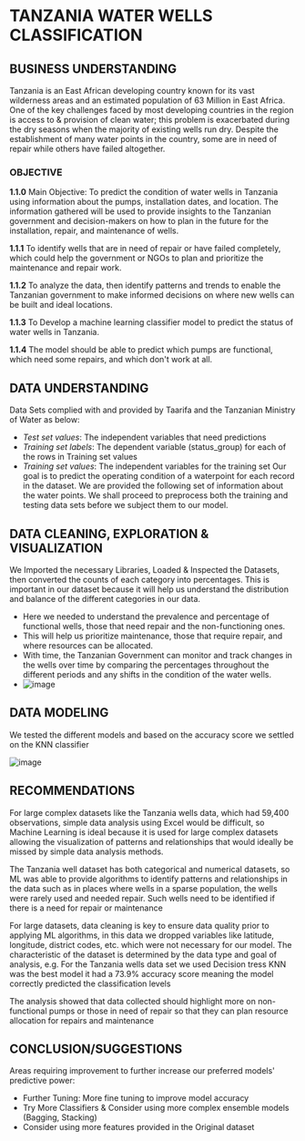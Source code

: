 # TANZANIA WATER WELLS CLASSIFICATION

## BUSINESS UNDERSTANDING

Tanzania is an East African developing country known for its vast wilderness areas and an estimated population of 63 Million in East Africa. One of the key challenges faced by most developing countries in the region is access to & provision of clean water; this problem is exacerbated during the dry seasons when the majority of existing wells run dry. Despite the establishment of many water points in the country, some are in need of repair while others have failed altogether.

### OBJECTIVE

**1.1.0**
Main Objective: To predict the condition of water wells in Tanzania using information about the pumps, installation dates, and location. The information gathered will be used to provide insights to the Tanzanian government and decision-makers on how to plan in the future for the installation, repair, and maintenance of wells.

**1.1.1**
To identify wells that are in need of repair or have failed completely, which could help the government or NGOs to plan and prioritize the maintenance and repair work.

**1.1.2**
To analyze the data, then identify patterns and trends to enable the Tanzanian government to make informed decisions on where new wells can be built and ideal locations.

**1.1.3**
To Develop a machine learning classifier model to predict the status of water wells in Tanzania.

**1.1.4**
The model should be able to predict which pumps are functional, which need some repairs, and which don't work at all.

## DATA UNDERSTANDING

Data Sets complied with and provided by Taarifa and the Tanzanian Ministry of Water as below:
- *Test set values*: The independent variables that need predictions
- *Training set labels*: The dependent variable (status_group) for each of the rows in Training set values
- *Training set values*: The independent variables for the training set
Our goal is to predict the operating condition of a waterpoint for each record in the dataset. We are provided the following set of information about the water points. We shall proceed to preprocess both the training and testing data sets before we subject them to our model.

## DATA CLEANING, EXPLORATION & VISUALIZATION

We Imported the necessary Libraries, Loaded & Inspected the Datasets, then converted the counts of each category into percentages. This is important in our dataset because it will help us understand the distribution and balance of the different categories in our data.

- Here we needed to understand the prevalence and percentage of functional wells, those that need repair and the non-functioning ones.
- This will help us prioritize maintenance, those that require repair, and where resources can be allocated.
- With time, the Tanzanian Government can monitor and track changes in the wells over time by comparing the percentages throughout the different periods and any shifts in the condition of the water wells.
- ![image](https://github.com/MarvinAgumba/CLASSIFICATION-MODEL/assets/122484885/2a1bcf86-90a1-41cd-a780-5236a63d44fb)


## DATA MODELING

We tested the different models and based on the accuracy score we settled on the KNN classifier

![image](https://github.com/MarvinAgumba/CLASSIFICATION-MODEL/assets/122484885/9bdeb92c-7e35-4ab2-bb11-ca9a31b09ad9)

## RECOMMENDATIONS

For large complex datasets like the Tanzania wells data, which had 59,400 observations, simple data analysis using Excel would be difficult, so Machine Learning is ideal because it is used for large complex datasets allowing the visualization of patterns and relationships that would ideally be missed by simple data analysis methods.

The Tanzania well dataset has both categorical and numerical datasets, so ML was able to provide algorithms to identify patterns and relationships in the data such as in places where wells in a sparse population, the wells were rarely used and needed repair. Such wells need to be identified if there is a need for repair or maintenance

For large datasets, data cleaning is key to ensure data quality prior to applying ML algorithms, in this data we dropped variables like latitude, longitude, district codes, etc. which were not necessary for our model. The characteristic of the dataset is determined by the data type and goal of analysis, e.g. For the Tanzania wells data set we used Decision tress KNN was the best model it had a 73.9%  accuracy score meaning the model correctly predicted the classification levels

The analysis showed that data collected should highlight more on non-functional pumps or those in need of repair so that they can plan resource allocation for repairs and maintenance

## CONCLUSION/SUGGESTIONS

Areas requiring improvement to further increase our preferred models' predictive power:

- Further Tuning: More fine tuning to improve model accuracy
- Try More Classifiers & Consider using more complex ensemble models (Bagging, Stacking)
- Consider using more features provided in the Original dataset
